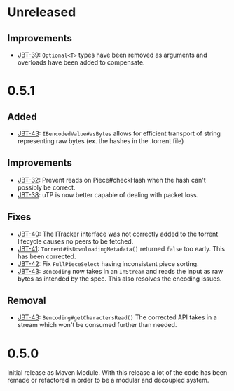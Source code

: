 # Unreleased

## Improvements
- [JBT-39](https://jira.johnnei.org/browse/JBT-39): `Optional<T>` types have been removed as arguments and overloads have been added to compensate.

# 0.5.1
## Added
- [JBT-43](https://jira.johnnei.org/browse/JBT-43): `IBencodedValue#asBytes` allows for efficient transport of string representing raw bytes
 (ex. the hashes in the .torrent file)

## Improvements
- [JBT-32](https://jira.johnnei.org/browse/JBT-32): Prevent reads on Piece#checkHash when the hash can't possibly be correct.
- [JBT-38](https://jira.johnnei.org/browse/JBT-38): uTP is now better capable of dealing with packet loss.

## Fixes
- [JBT-40](https://jira.johnnei.org/browse/JBT-40): The ITracker interface was not correctly added to the torrent lifecycle causes no peers to be fetched.
- [JBT-41](https://jira.johnnei.org/browse/JBT-41): `Torrent#isDownloadingMetadata()` returned `false` too early. This has been corrected.
- [JBT-42](https://jira.johnnei.org/browse/JBT-42): Fix `FullPieceSelect` having inconsistent piece sorting.
- [JBT-43](https://jira.johnnei.org/browse/JBT-43): `Bencoding` now takes in an `InStream` and reads the input as raw bytes as intended by the spec. This also
 resolves the encoding issues.

## Removal
- [JBT-43](https://jira.johnnei.org/browse/JBT-43): `Bencoding#getCharactersRead()` The corrected API takes in a stream which won't be consumed further than
 needed.

# 0.5.0
Initial release as Maven Module. With this release a lot of the code has been remade or refactored in order to be a modular and decoupled system.